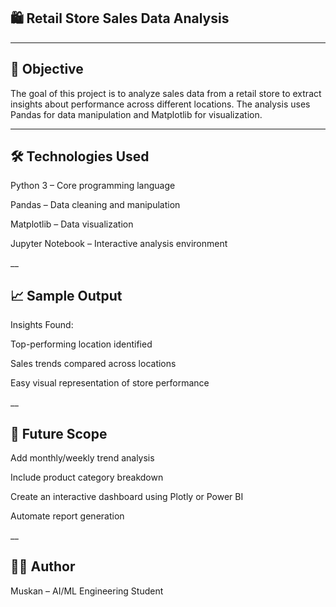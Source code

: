 ## 🛍 Retail Store Sales Data Analysis
___

## 📌 Objective
The goal of this project is to analyze sales data from a retail store to extract insights about performance across different locations. The analysis uses Pandas for data manipulation and Matplotlib for visualization.

___

## 🛠 Technologies Used
Python 3 – Core programming language

Pandas – Data cleaning and manipulation

Matplotlib – Data visualization

Jupyter Notebook – Interactive analysis environment

__

## 📈 Sample Output

Insights Found:

Top-performing location identified

Sales trends compared across locations

Easy visual representation of store performance

__

## 📌 Future Scope
Add monthly/weekly trend analysis

Include product category breakdown

Create an interactive dashboard using Plotly or Power BI

Automate report generation

__

## 👩‍💻 Author
Muskan – AI/ML Engineering Student
